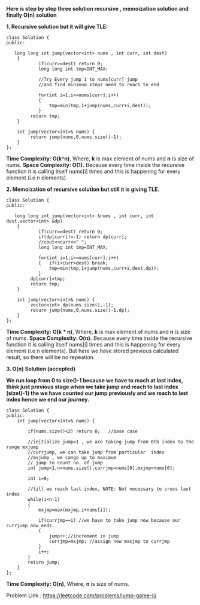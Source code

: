 **Here is step by step three solution recursive , memoization solution and finally O(n) solution**

**1. Recursive solution but it will give TLE:**
```
class Solution {
public:
 
   long long int jump(vector<int> nums , int curr, int dest)
    {       
            if(curr>=dest) return 0; 
            long long int tmp=INT_MAX;
			
            //Try Every jump 1 to nums[curr] jump
            //and find minimum steps need to reach to end
			
            for(int i=1;i<=nums[curr];i++)
            {
                tmp=min(tmp,1+jump(nums,curr+i,dest));  
            } 
         return tmp;  
    }
    
    int jump(vector<int>& nums) { 
         return jump(nums,0,nums.size()-1);
    }
};
```
**Time Complexity: O(k^n)**, Where,  **k** is max element of nums and **n** is size of nums.
**Space Complexity: O(1).**
Because every time inside the recursive function it is calling itself nums[i] times and this is happening for every element (i.e n elements).  


**2. Memoization of recursive solution but still it is giving TLE.**

```
class Solution {
public:
 
   long long int jump(vector<int> &nums , int curr, int dest,vector<int> &dp)
    {       
            if(curr==dest) return 0;
            if(dp[curr]!=-1) return dp[curr];
            //cout<<curr<<" ";
            long long int tmp=INT_MAX;
     
            for(int i=1;i<=nums[curr];i++)
            {   if(i+curr>dest) break;
                tmp=min(tmp,1+jump(nums,curr+i,dest,dp));  
            }
         dp[curr]=tmp;
         return tmp;  
    }
    
    int jump(vector<int>& nums) {
         vector<int> dp(nums.size(),-1);
         return jump(nums,0,nums.size()-1,dp);
    }
};

```
**Time Complexity: O(k * n)**, Where,  **k** is max element of nums and **n** is size of nums.
**Space Complexity: O(n).**
Because every time inside the recursive function it is calling itself nums[i] times and this is happening for every element (i.e n elements). But here we have stored previous calculated result, so there will be no repeation.  



**3. O(n) Solution (accepted)**

**We run loop from 0 to size()-1 because we have to reach at last index, think just previous stage when we take jump and reach to last index (size()-1) the we have counted our jump previously and we reach to last index hence we end our journey.**

```
class Solution {
public:
    int jump(vector<int>& nums) {
        
        if(nums.size()<2) return 0;   //base case
        
        //initialize jump=1 , we are taking jump from 0th index to the range mxjump
        //currjump, we can take jump from particular  index
		//mxjump , we cango up to maximum
		// jump to count no. of jump
        int jump=1,n=nums.size(),currjmp=nums[0],mxjmp=nums[0];
        
        int i=0;
		
		//till we reach last index, NOTE: Not necessary to cross last index
        while(i<n-1)
        {
            mxjmp=max(mxjmp,i+nums[i]);
             
            if(currjmp==i) //we have to take jump now because our currjump now ends.
            {
                jump++;//increment in jump
                currjmp=mxjmp; //assign new maxjmp to currjmp
            }
            i++;
        }
        return jump;
    }
};
```

**Time Complexity: O(n)**, Where,  **n** is size of nums.

Problem Link : https://leetcode.com/problems/jump-game-ii/

